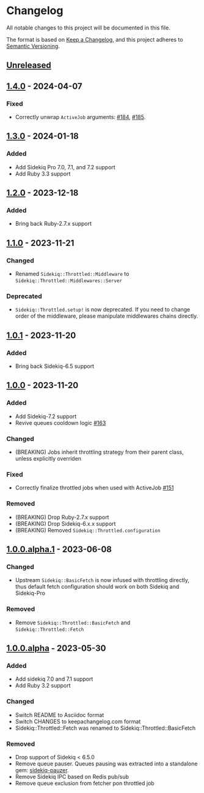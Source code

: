 # Changelog

All notable changes to this project will be documented in this file.

The format is based on [Keep a Changelog](https://keepachangelog.com/en/1.1.0/),
and this project adheres to [Semantic Versioning](https://semver.org/spec/v2.0.0.html).


## [Unreleased]

## [1.4.0] - 2024-04-07

### Fixed

- Correctly unwrap `ActiveJob` arguments:
  [#184](https://github.com/ixti/sidekiq-throttled/pull/184),
  [#185](https://github.com/ixti/sidekiq-throttled/pull/185).


## [1.3.0] - 2024-01-18

### Added

- Add Sidekiq Pro 7.0, 7.1, and 7.2 support
- Add Ruby 3.3 support


## [1.2.0] - 2023-12-18

### Added

- Bring back Ruby-2.7.x support


## [1.1.0] - 2023-11-21

### Changed

- Renamed `Sidekiq::Throttled::Middleware` to `Sidekiq::Throttled::Middlewares::Server`

### Deprecated

- `Sidekiq::Throttled.setup!` is now deprecated. If you need to change order of
  the middleware, please manipulate middlewares chains directly.


## [1.0.1] - 2023-11-20

### Added

- Bring back Sidekiq-6.5 support


## [1.0.0] - 2023-11-20

### Added

- Add Sidekiq-7.2 support
- Revive queues cooldown logic
  [#163](https://github.com/ixti/sidekiq-throttled/pull/163)

### Changed

- (BREAKING) Jobs inherit throttling strategy from their parent class, unless
  explicitly overriden

### Fixed

- Correctly finalize throttled jobs when used with ActiveJob
  [#151](https://github.com/ixti/sidekiq-throttled/pull/151)

### Removed

- (BREAKING) Drop Ruby-2.7.x support
- (BREAKING) Drop Sidekiq-6.x.x support
- (BREAKING) Removed `Sidekiq::Throttled.configuration`


## [1.0.0.alpha.1] - 2023-06-08

### Changed

- Upstream `Sidekiq::BasicFetch` is now infused with throttling directly,
  thus default fetch configuration should work on both Sidekiq and Sidekiq-Pro


### Removed

- Remove `Sidekiq::Throttled::BasicFetch` and `Sidekiq::Throttled::Fetch`


## [1.0.0.alpha] - 2023-05-30

### Added

- Add sidekiq 7.0 and 7.1 support
- Add Ruby 3.2 support


### Changed

- Switch README to Asciidoc format
- Switch CHANGES to keepachangelog.com format
- Sidekiq::Throttled::Fetch was renamed to Sidekiq::Throttled::BasicFetch


### Removed

- Drop support of Sidekiq < 6.5.0
- Remove queue pauser. Queues pausing was extracted into a standalone gem:
  [sidekiq-pauzer](https://gitlab.com/ixti/sidekiq-pauzer).
- Remove Sidekiq IPC based on Redis pub/sub
- Remove queue exclusion from fetcher pon throttled job


[unreleased]: https://github.com/ixti/sidekiq-throttled/compare/v1.4.0...main
[1.4.0]: https://github.com/ixti/sidekiq-throttled/compare/v1.3.0...v1.4.0
[1.3.0]: https://github.com/ixti/sidekiq-throttled/compare/v1.2.0...v1.3.0
[1.2.0]: https://github.com/ixti/sidekiq-throttled/compare/v1.1.0...v1.2.0
[1.1.0]: https://github.com/ixti/sidekiq-throttled/compare/v1.0.1...v1.1.0
[1.0.1]: https://github.com/ixti/sidekiq-throttled/compare/v1.0.0...v1.0.1
[1.0.0]: https://github.com/ixti/sidekiq-throttled/compare/v1.0.0.alpha.1...v1.0.0
[1.0.0.alpha.1]: https://github.com/ixti/sidekiq-throttled/compare/v1.0.0.alpha...v1.0.0.alpha.1
[1.0.0.alpha]: https://github.com/ixti/sidekiq-throttled/compare/v0.16.1...v1.0.0.alpha
